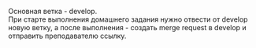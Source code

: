 Основная ветка - develop.  
При старте выполнения домашнего задания нужно отвести от develop новую ветку, а после выполнения - создать merge request в develop и отправить преподавателю ссылку.